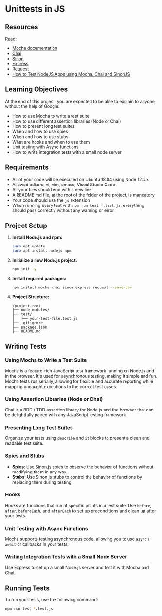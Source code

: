 # Unittests in JS

## Resources
Read:

- [Mocha documentation](https://mochajs.org/)
- [Chai](https://www.chaijs.com/api/)
- [Sinon](https://sinonjs.org/#get-started)
- [Express](https://expressjs.com/en/guide/routing.html)
- [Request](https://www.npmjs.com/package/request)
- [How to Test NodeJS Apps using Mocha, Chai and SinonJS](https://www.digitalocean.com/community/tutorials/how-to-test-nodejs-apps-using-mocha-chai-and-sinonjs)

## Learning Objectives
At the end of this project, you are expected to be able to explain to anyone, without the help of Google:
- How to use Mocha to write a test suite
- How to use different assertion libraries (Node or Chai)
- How to present long test suites
- When and how to use spies
- When and how to use stubs
- What are hooks and when to use them
- Unit testing with Async functions
- How to write integration tests with a small node server

## Requirements
- All of your code will be executed on Ubuntu 18.04 using Node 12.x.x
- Allowed editors: vi, vim, emacs, Visual Studio Code
- All your files should end with a new line
- A README.md file, at the root of the folder of the project, is mandatory
- Your code should use the `js` extension
- When running every test with `npm run test *.test.js`, everything should pass correctly without any warning or error

## Project Setup
1. **Install Node.js and npm:**
    ```sh
    sudo apt update
    sudo apt install nodejs npm
    ```

2. **Initialize a new Node.js project:**
    ```sh
    npm init -y
    ```

3. **Install required packages:**
    ```sh
    npm install mocha chai sinon express request --save-dev
    ```

4. **Project Structure:**
    ```
    /project-root
    ├── node_modules/
    ├── test/
    │   ├── your-test-file.test.js
    ├── .gitignore
    ├── package.json
    ├── README.md
    ```

## Writing Tests

### Using Mocha to Write a Test Suite

Mocha is a feature-rich JavaScript test framework running on Node.js and in the browser. It's used for asynchronous testing, making it simple and fun. Mocha tests run serially, allowing for flexible and accurate reporting while mapping uncaught exceptions to the correct test cases.

### Using Assertion Libraries (Node or Chai)
Chai is a BDD / TDD assertion library for Node.js and the browser that can be delightfully paired with any JavaScript testing framework.

### Presenting Long Test Suites
Organize your tests using `describe` and `it` blocks to present a clean and readable test suite.

### Spies and Stubs
- **Spies**: Use Sinon.js spies to observe the behavior of functions without modifying them in any way.
- **Stubs**: Use Sinon.js stubs to control the behavior of functions by replacing them during testing.

### Hooks

Hooks are functions that run at specific points in a test suite. Use `before`, `after`, `beforeEach`, and `afterEach` to set up preconditions and clean up after your tests.

### Unit Testing with Async Functions

Mocha supports testing asynchronous code, allowing you to use `async` / `await` or callbacks in your tests.

### Writing Integration Tests with a Small Node Server

Use Express to set up a small Node.js server and test it with Mocha and Chai.

## Running Tests

To run your tests, use the following command:
```sh
npm run test *.test.js

